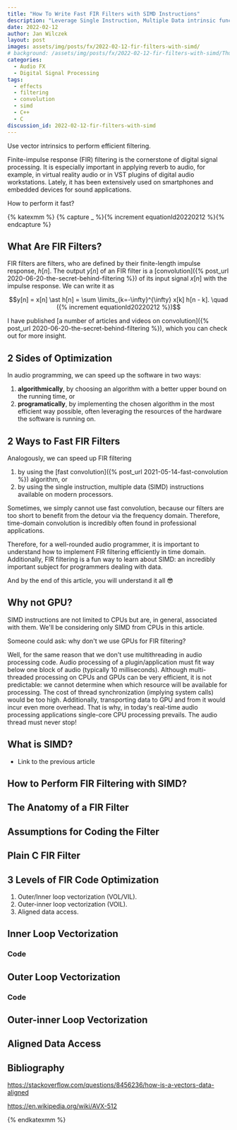 ```yaml
---
title: "How To Write Fast FIR Filters with SIMD Instructions"
description: "Leverage Single Instruction, Multiple Data intrinsic functions of your processor for efficient filtering."
date: 2022-02-12
author: Jan Wilczek
layout: post
images: assets/img/posts/fx/2022-02-12-fir-filters-with-simd/
# background: /assets/img/posts/fx/2022-02-12-fir-filters-with-simd/Thumbnail.webp
categories:
  - Audio FX
  - Digital Signal Processing
tags:
  - effects
  - filtering
  - convolution
  - simd
  - C++
  - C
discussion_id: 2022-02-12-fir-filters-with-simd
---
```

Use vector intrinsics to perform efficient filtering.

Finite-impulse response (FIR) filtering is the cornerstone of digital signal processing. It is especially important in applying reverb to audio, for example, in virtual reality audio or in VST plugins of digital audio workstations. Lately, it has been extensively used on smartphones and embedded devices for sound applications. 

How to perform it fast?

{% katexmm %}
{% capture _ %}{% increment equationId20220212  %}{% endcapture %}

## What Are FIR Filters?

FIR filters are filters, who are defined by their finite-length impulse response, $h[n]$. The output $y[n]$ of an FIR filter is a [convolution]({% post_url 2020-06-20-the-secret-behind-filtering %}) of its input signal $x[n]$ with the impulse response. We can write it as

$$y[n] = x[n] \ast h[n] = \sum \limits_{k=-\infty}^{\infty} x[k] h[n - k].  \quad ({% increment equationId20220212 %})$$

I have published [a number of articles and videos on convolution]({% post_url 2020-06-20-the-secret-behind-filtering %}), which you can check out for more insight.

## 2 Sides of Optimization

In audio programming, we can speed up the software in two ways:

1. **algorithmically**, by choosing an algorithm with a better upper bound on the running time, or
2. **programatically**, by implementing the chosen algorithm in the most efficient way possible, often leveraging the resources of the hardware the software is running on.

## 2 Ways to Fast FIR Filters

Analogously, we can speed up FIR filtering

1. by using the [fast convolution]({% post_url 2021-05-14-fast-convolution %}) algorithm, or
2. by using the single instruction, multiple data (SIMD) instructions available on modern processors.

Sometimes, we simply cannot use fast convolution, because our filters are too short to benefit from the detour via the frequency domain. Therefore, time-domain convolution is incredibly often found in professional applications.

Therefore, for a well-rounded audio programmer, it is important to understand how to implement FIR filtering efficiently in time domain. Additionally, FIR filtering is a fun way to learn about SIMD: an incredibly important subject for programmers dealing with data.

And by the end of this article, you will understand it all 😎

## Why not GPU?

SIMD instructions are not limited to CPUs but are, in general, associated with them. We'll be considering only SIMD from CPUs in this article.

Someone could ask: why don't we use GPUs for FIR filtering?

Well, for the same reason that we don't use multithreading in audio processing code. Audio processing of a plugin/application must fit way below one block of audio (typically 10 milliseconds). Although multi-threaded processing on CPUs and GPUs can be very efficient, it is not predictable: we cannot determine when which resource will be available for processing. The cost of thread synchronization (implying system calls) would be too high. Additionally, transporting data to GPU and from it would incur even more overhead. That is why, in today's real-time audio processing applications single-core CPU processing prevails. The audio thread must never stop!

## What is SIMD?

* Link to the previous article

## How to Perform FIR Filtering with SIMD?

## The Anatomy of a FIR Filter

## Assumptions for Coding the Filter

## Plain C FIR Filter

## 3 Levels of FIR Code Optimization

1. Outer/Inner loop vectorization (VOL/VIL).
2. Outer-inner loop vectorization (VOIL).
3. Aligned data access.

## Inner Loop Vectorization



### Code

## Outer Loop Vectorization

### Code


## Outer-inner Loop Vectorization

## Aligned Data Access
## Bibliography

https://stackoverflow.com/questions/8456236/how-is-a-vectors-data-aligned

https://en.wikipedia.org/wiki/AVX-512




{% endkatexmm %}
